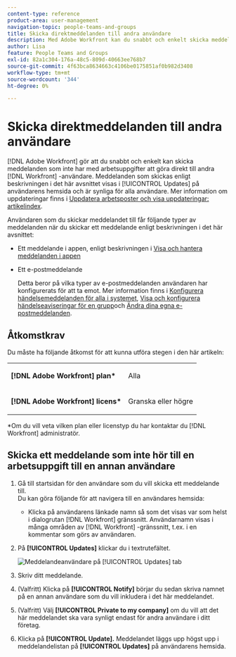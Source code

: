 ```yaml
---
content-type: reference
product-area: user-management
navigation-topic: people-teams-and-groups
title: Skicka direktmeddelanden till andra användare
description: Med Adobe Workfront kan du snabbt och enkelt skicka meddelanden som inte har med något att göra direkt till andra Workfront-användare.
author: Lisa
feature: People Teams and Groups
exl-id: 82a1c304-176a-48c5-809d-40663ee768b7
source-git-commit: 4f63bca8634663c4106be0175851af0b982d3408
workflow-type: tm+mt
source-wordcount: '344'
ht-degree: 0%

---
```


# Skicka direktmeddelanden till andra användare

[!DNL Adobe Workfront] gör att du snabbt och enkelt kan skicka meddelanden som inte har med arbetsuppgifter att göra direkt till andra [!DNL Workfront] -användare. Meddelanden som skickas enligt beskrivningen i det här avsnittet visas i [!UICONTROL Updates] på användarens hemsida och är synliga för alla användare. Mer information om uppdateringar finns i [Uppdatera arbetsposter och visa uppdateringar: artikelindex](../../workfront-basics/updating-work-items-and-viewing-updates/update-work-items-and-view-updates.md).

Användaren som du skickar meddelandet till får följande typer av meddelanden när du skickar ett meddelande enligt beskrivningen i det här avsnittet:

* Ett meddelande i appen, enligt beskrivningen i [Visa och hantera meddelanden i appen](../../workfront-basics/using-notifications/view-and-manage-in-app-notifications.md)
* Ett e-postmeddelande

  Detta beror på vilka typer av e-postmeddelanden användaren har konfigurerats för att ta emot. Mer information finns i [Konfigurera händelsemeddelanden för alla i systemet](../../administration-and-setup/manage-workfront/emails/configure-event-notifications-for-everyone-in-the-system.md), [Visa och konfigurera händelseaviseringar för en grupp](../../administration-and-setup/manage-groups/create-and-manage-groups/view-and-configure-event-notifications-group.md)och [Ändra dina egna e-postmeddelanden](../../workfront-basics/using-notifications/activate-or-deactivate-your-own-event-notifications.md).

## Åtkomstkrav

Du måste ha följande åtkomst för att kunna utföra stegen i den här artikeln:

<table style="table-layout:auto"> 
 <col> 
 </col> 
 <col> 
 </col> 
 <tbody> 
  <tr> 
   <td role="rowheader"><strong>[!DNL Adobe Workfront] plan*</strong></td> 
   <td> <p>Alla</p> </td> 
  </tr> 
  <tr> 
   <td role="rowheader"><strong>[!DNL Adobe Workfront] licens*</strong></td> 
   <td> <p>Granska eller högre</p> </td> 
  </tr> 
 </tbody> 
</table>

&#42;Om du vill veta vilken plan eller licenstyp du har kontaktar du [!DNL Workfront] administratör.

## Skicka ett meddelande som inte hör till en arbetsuppgift till en annan användare

1. Gå till startsidan för den användare som du vill skicka ett meddelande till.\
   Du kan göra följande för att navigera till en användares hemsida:

   * Klicka på användarens länkade namn så som det visas var som helst i dialogrutan [!DNL Workfront] gränssnitt. Användarnamn visas i många områden av [!DNL Workfront] -gränssnitt, t.ex. i en kommentar som görs av användaren.

1. På **[!UICONTROL Updates]** klickar du i textrutefältet.

   ![Meddelandeanvändare på [!UICONTROL Updates] tab](assets/message-user-NWE.png)

1. Skriv ditt meddelande.
1. (Valfritt) Klicka på **[!UICONTROL Notify]** börjar du sedan skriva namnet på en annan användare som du vill inkludera i det här meddelandet.

1. (Valfritt) Välj **[!UICONTROL Private to my company]** om du vill att det här meddelandet ska vara synligt endast för andra användare i ditt företag.

1. Klicka på **[!UICONTROL Update].**
Meddelandet läggs upp högst upp i meddelandelistan på **[!UICONTROL Updates]** på användarens hemsida.
